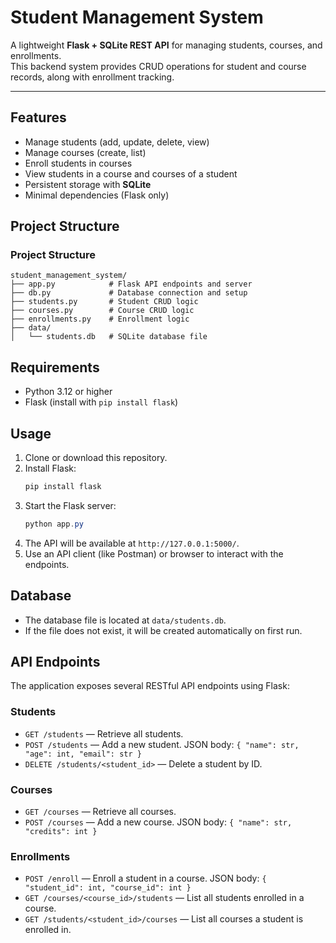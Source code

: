 # Student Management System

A lightweight **Flask + SQLite REST API** for managing students, courses, and enrollments.  
This backend system provides CRUD operations for student and course records, along with enrollment tracking.

---

## Features

- Manage students (add, update, delete, view)
- Manage courses (create, list)
- Enroll students in courses
- View students in a course and courses of a student
- Persistent storage with **SQLite**
- Minimal dependencies (Flask only)

## Project Structure

### Project Structure

```
student_management_system/
├── app.py            # Flask API endpoints and server
├── db.py             # Database connection and setup
├── students.py       # Student CRUD logic
├── courses.py        # Course CRUD logic
├── enrollments.py    # Enrollment logic
├── data/
│   └── students.db   # SQLite database file
```

## Requirements

- Python 3.12 or higher
- Flask (install with `pip install flask`)

## Usage

1. Clone or download this repository.
2. Install Flask:
   ```powershell
   pip install flask
   ```
3. Start the Flask server:
   ```powershell
   python app.py
   ```
4. The API will be available at `http://127.0.0.1:5000/`.
5. Use an API client (like Postman) or browser to interact with the endpoints.

## Database

- The database file is located at `data/students.db`.
- If the file does not exist, it will be created automatically on first run.

## API Endpoints

The application exposes several RESTful API endpoints using Flask:

### Students

- `GET /students` — Retrieve all students.
- `POST /students` — Add a new student. JSON body: `{ "name": str, "age": int, "email": str }`
- `DELETE /students/<student_id>` — Delete a student by ID.

### Courses

- `GET /courses` — Retrieve all courses.
- `POST /courses` — Add a new course. JSON body: `{ "name": str, "credits": int }`

### Enrollments

- `POST /enroll` — Enroll a student in a course. JSON body: `{ "student_id": int, "course_id": int }`
- `GET /courses/<course_id>/students` — List all students enrolled in a course.
- `GET /students/<student_id>/courses` — List all courses a student is enrolled in.
